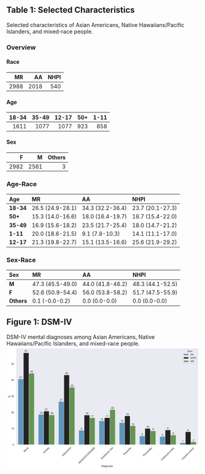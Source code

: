 
## Table 1: Selected Characteristics
Selected characteristics of Asian Americans, Native Hawaiians/Pacific Islanders, and mixed-race people.
### Overview
#### Race

|   **M**R |   AA |   NHPI |
|-----:|-----:|-------:|
| 2988 | 2018 |    540 |

#### Age

|   **18-34** |   **35-49** |   **12-17** |   **50+** |   **1-11** |
|--------:|--------:|--------:|------:|-------:|
|    1611 |    1077 |    1077 |   923 |    858 |

#### Sex

|    **F** |    **M** |   **Others** |
|-----:|-----:|---------:|
| 2982 | 2561 |        3 |

### Age-Race
| Age   | **M**R               | AA               | NHPI             |
|:------|:-----------------|:-----------------|:-----------------|
| **18-34** | 26.5 (24.9-28.1) | 34.3 (32.2-36.4) | 23.7 (20.1-27.3) |
| **50+**   | 15.3 (14.0-16.6) | 18.0 (16.4-19.7) | 18.7 (15.4-22.0) |
| **35-49** | 16.9 (15.6-18.2) | 23.5 (21.7-25.4) | 18.0 (14.7-21.2) |
| **1-11**  | 20.0 (18.6-21.5) | 9.1 (7.8-10.3)   | 14.1 (11.1-17.0) |
| **12-17** | 21.3 (19.8-22.7) | 15.1 (13.5-16.6) | 25.6 (21.9-29.2) |

### Sex-Race 
| Sex    | **M**R               | AA               | NHPI             |
|:-------|:-----------------|:-----------------|:-----------------|
| **M**      | 47.3 (45.5-49.0) | 44.0 (41.8-46.2) | 48.3 (44.1-52.5) |
| **F**      | 52.6 (50.9-54.4) | 56.0 (53.8-58.2) | 51.7 (47.5-55.9) |
| **Others** | 0.1 (-0.0-0.2)   | 0.0 (0.0-0.0)    | 0.0 (0.0-0.0)    |
## Figure 1: DSM-IV
DSM-IV mental diagnoses among Asian Americans, Native Hawaiians/Pacific Islanders, and mixed-race people.
![image](figure1.png)
